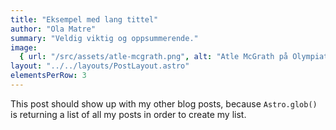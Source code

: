 ```yaml
---
title: "Eksempel med lang tittel"
author: "Ola Matre"
summary: "Veldig viktig og oppsummerende."
image:
  { url: "/src/assets/atle-mcgrath.png", alt: "Atle McGrath på Olympiatoppen" }
layout: "../../layouts/PostLayout.astro"
elementsPerRow: 3
---
```


This post should show up with my other blog posts, because `Astro.glob()` is returning a list of all my posts in order to create my list.
